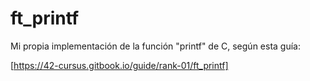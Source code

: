 # ft_printf

Mi propia implementación de la función "printf" de C, según esta guía:

[https://42-cursus.gitbook.io/guide/rank-01/ft_printf]
